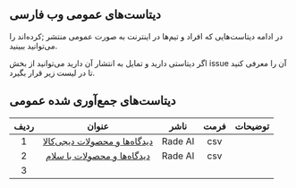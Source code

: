 ## دیتاست‌های عمومی وب فارسی

در ادامه دیتاست‌هایی که افراد و تیم‌ها در اینترنت به صورت عمومی منتشر ;کرده‌اند را می‌توانید ببینید.

اگر دیتاستی دارید و تمایل به انتشار آن دارید می‌توانید از بخش issue آن را معرفی کنید تا در لیست زیر قرار بگیرد.

## دیتاست‌های جمع‌آوری شده عمومی

| ردیف | عنوان                                                                | ناشر |  فرمت  | توضیحات                                                         |
|:----:|:--------------------------------------------------------------------:|:---------:|:-------------:|:---------------------------------------------------------------:|
| 1    | [دیدگاه‌ها و محصولات دیجی‌کالا](https://www.kaggle.com/datasets/radeai/digikala-comments-and-products)    | Rade AI       | csv   | |
| 2 | [دیدگاه‌ها و محصولات با سلام](https://www.kaggle.com/datasets/radeai/basalam-comments-and-products)    | Rade AI       | csv   | |
| 3 | 



